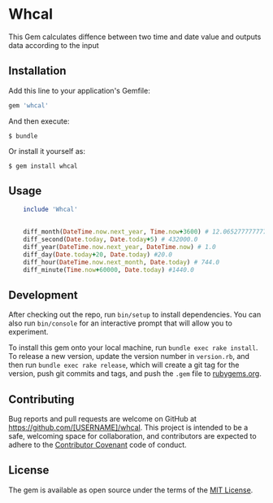# Whcal

This Gem calculates diffence between two time and date value and outputs data according to the input

## Installation

Add this line to your application's Gemfile:

```ruby
gem 'whcal'
```

And then execute:

    $ bundle

Or install it yourself as:

    $ gem install whcal

## Usage

```ruby
	include 'Whcal'

	
	diff_month(DateTime.now.next_year, Time.now+3600) # 12.065277777777778
	diff_second(Date.today, Date.today+5) # 432000.0
	diff_year(DateTime.now.next_year, DateTime.now) # 1.0
	diff_day(Date.today+20, Date.today) #20.0
	diff_hour(DateTime.now.next_month, Date.today) # 744.0
	diff_minute(Time.now+60000, Date.today) #1440.0

```

## Development

After checking out the repo, run `bin/setup` to install dependencies. You can also run `bin/console` for an interactive prompt that will allow you to experiment.

To install this gem onto your local machine, run `bundle exec rake install`. To release a new version, update the version number in `version.rb`, and then run `bundle exec rake release`, which will create a git tag for the version, push git commits and tags, and push the `.gem` file to [rubygems.org](https://rubygems.org).

## Contributing

Bug reports and pull requests are welcome on GitHub at https://github.com/[USERNAME]/whcal. This project is intended to be a safe, welcoming space for collaboration, and contributors are expected to adhere to the [Contributor Covenant](http://contributor-covenant.org) code of conduct.


## License

The gem is available as open source under the terms of the [MIT License](http://opensource.org/licenses/MIT).

